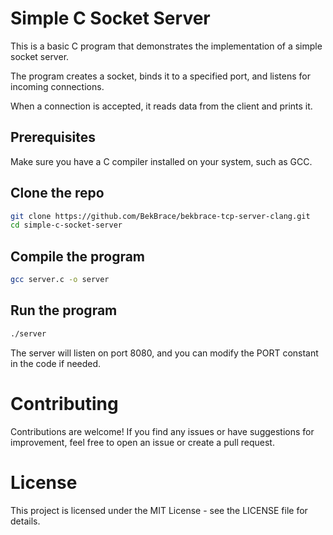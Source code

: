 # Simple C Socket Server

This is a basic C program that demonstrates the implementation of a simple socket server. 

The program creates a socket, binds it to a specified port, and listens for incoming connections. 

When a connection is accepted, it reads data from the client and prints it.

## Prerequisites

Make sure you have a C compiler installed on your system, such as GCC.

## Clone the repo
```bash
git clone https://github.com/BekBrace/bekbrace-tcp-server-clang.git
cd simple-c-socket-server
```

## Compile the program
```bash
gcc server.c -o server
```

## Run the program
```bash
./server
```

The server will listen on port 8080, and you can modify the PORT constant in the code if needed.

# Contributing
Contributions are welcome! If you find any issues or have suggestions for improvement, feel free to open an issue or create a pull request.

# License
This project is licensed under the MIT License - see the LICENSE file for details.
